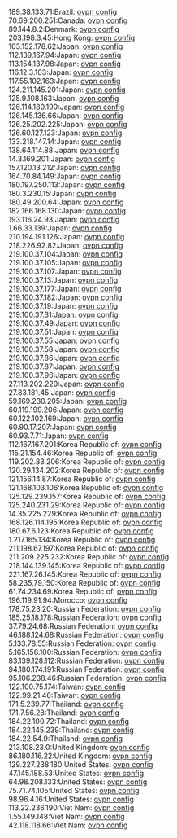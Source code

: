 189.38.133.71:Brazil: [ovpn config](vpn/189_38_133_71.ovpn)  
70.69.200.251:Canada: [ovpn config](vpn/70_69_200_251.ovpn)  
89.144.8.2:Denmark: [ovpn config](vpn/89_144_8_2.ovpn)  
203.198.3.45:Hong Kong: [ovpn config](vpn/203_198_3_45.ovpn)  
103.152.178.62:Japan: [ovpn config](vpn/103_152_178_62.ovpn)  
112.139.167.94:Japan: [ovpn config](vpn/112_139_167_94.ovpn)  
113.154.137.98:Japan: [ovpn config](vpn/113_154_137_98.ovpn)  
116.12.3.103:Japan: [ovpn config](vpn/116_12_3_103.ovpn)  
117.55.102.163:Japan: [ovpn config](vpn/117_55_102_163.ovpn)  
124.211.145.201:Japan: [ovpn config](vpn/124_211_145_201.ovpn)  
125.9.108.163:Japan: [ovpn config](vpn/125_9_108_163.ovpn)  
126.114.180.190:Japan: [ovpn config](vpn/126_114_180_190.ovpn)  
126.145.136.66:Japan: [ovpn config](vpn/126_145_136_66.ovpn)  
126.25.202.225:Japan: [ovpn config](vpn/126_25_202_225.ovpn)  
126.60.127.123:Japan: [ovpn config](vpn/126_60_127_123.ovpn)  
133.218.147.14:Japan: [ovpn config](vpn/133_218_147_14.ovpn)  
138.64.114.88:Japan: [ovpn config](vpn/138_64_114_88.ovpn)  
14.3.169.201:Japan: [ovpn config](vpn/14_3_169_201.ovpn)  
157.120.13.212:Japan: [ovpn config](vpn/157_120_13_212.ovpn)  
164.70.84.149:Japan: [ovpn config](vpn/164_70_84_149.ovpn)  
180.197.250.113:Japan: [ovpn config](vpn/180_197_250_113.ovpn)  
180.3.230.15:Japan: [ovpn config](vpn/180_3_230_15.ovpn)  
180.49.200.64:Japan: [ovpn config](vpn/180_49_200_64.ovpn)  
182.166.168.130:Japan: [ovpn config](vpn/182_166_168_130.ovpn)  
193.116.24.93:Japan: [ovpn config](vpn/193_116_24_93.ovpn)  
1.66.33.139:Japan: [ovpn config](vpn/1_66_33_139.ovpn)  
210.194.191.126:Japan: [ovpn config](vpn/210_194_191_126.ovpn)  
218.226.92.82:Japan: [ovpn config](vpn/218_226_92_82.ovpn)  
219.100.37.104:Japan: [ovpn config](vpn/219_100_37_104.ovpn)  
219.100.37.105:Japan: [ovpn config](vpn/219_100_37_105.ovpn)  
219.100.37.107:Japan: [ovpn config](vpn/219_100_37_107.ovpn)  
219.100.37.13:Japan: [ovpn config](vpn/219_100_37_13.ovpn)  
219.100.37.177:Japan: [ovpn config](vpn/219_100_37_177.ovpn)  
219.100.37.182:Japan: [ovpn config](vpn/219_100_37_182.ovpn)  
219.100.37.19:Japan: [ovpn config](vpn/219_100_37_19.ovpn)  
219.100.37.31:Japan: [ovpn config](vpn/219_100_37_31.ovpn)  
219.100.37.49:Japan: [ovpn config](vpn/219_100_37_49.ovpn)  
219.100.37.51:Japan: [ovpn config](vpn/219_100_37_51.ovpn)  
219.100.37.55:Japan: [ovpn config](vpn/219_100_37_55.ovpn)  
219.100.37.58:Japan: [ovpn config](vpn/219_100_37_58.ovpn)  
219.100.37.86:Japan: [ovpn config](vpn/219_100_37_86.ovpn)  
219.100.37.87:Japan: [ovpn config](vpn/219_100_37_87.ovpn)  
219.100.37.96:Japan: [ovpn config](vpn/219_100_37_96.ovpn)  
27.113.202.220:Japan: [ovpn config](vpn/27_113_202_220.ovpn)  
27.83.181.45:Japan: [ovpn config](vpn/27_83_181_45.ovpn)  
59.169.230.205:Japan: [ovpn config](vpn/59_169_230_205.ovpn)  
60.119.199.206:Japan: [ovpn config](vpn/60_119_199_206.ovpn)  
60.122.102.169:Japan: [ovpn config](vpn/60_122_102_169.ovpn)  
60.90.17.207:Japan: [ovpn config](vpn/60_90_17_207.ovpn)  
60.93.7.71:Japan: [ovpn config](vpn/60_93_7_71.ovpn)  
112.167.167.201:Korea Republic of: [ovpn config](vpn/112_167_167_201.ovpn)  
115.21.154.46:Korea Republic of: [ovpn config](vpn/115_21_154_46.ovpn)  
119.202.83.206:Korea Republic of: [ovpn config](vpn/119_202_83_206.ovpn)  
120.29.134.202:Korea Republic of: [ovpn config](vpn/120_29_134_202.ovpn)  
121.156.14.87:Korea Republic of: [ovpn config](vpn/121_156_14_87.ovpn)  
121.168.103.106:Korea Republic of: [ovpn config](vpn/121_168_103_106.ovpn)  
125.129.239.157:Korea Republic of: [ovpn config](vpn/125_129_239_157.ovpn)  
125.240.231.29:Korea Republic of: [ovpn config](vpn/125_240_231_29.ovpn)  
14.35.225.229:Korea Republic of: [ovpn config](vpn/14_35_225_229.ovpn)  
168.126.114.195:Korea Republic of: [ovpn config](vpn/168_126_114_195.ovpn)  
180.67.6.123:Korea Republic of: [ovpn config](vpn/180_67_6_123.ovpn)  
1.217.165.134:Korea Republic of: [ovpn config](vpn/1_217_165_134.ovpn)  
211.198.67.197:Korea Republic of: [ovpn config](vpn/211_198_67_197.ovpn)  
211.209.225.232:Korea Republic of: [ovpn config](vpn/211_209_225_232.ovpn)  
218.144.139.145:Korea Republic of: [ovpn config](vpn/218_144_139_145.ovpn)  
221.167.26.145:Korea Republic of: [ovpn config](vpn/221_167_26_145.ovpn)  
58.235.79.150:Korea Republic of: [ovpn config](vpn/58_235_79_150.ovpn)  
61.74.234.69:Korea Republic of: [ovpn config](vpn/61_74_234_69.ovpn)  
196.119.91.94:Morocco: [ovpn config](vpn/196_119_91_94.ovpn)  
178.75.23.20:Russian Federation: [ovpn config](vpn/178_75_23_20.ovpn)  
185.25.18.178:Russian Federation: [ovpn config](vpn/185_25_18_178.ovpn)  
37.79.24.68:Russian Federation: [ovpn config](vpn/37_79_24_68.ovpn)  
46.188.124.68:Russian Federation: [ovpn config](vpn/46_188_124_68.ovpn)  
5.133.78.55:Russian Federation: [ovpn config](vpn/5_133_78_55.ovpn)  
5.165.156.100:Russian Federation: [ovpn config](vpn/5_165_156_100.ovpn)  
83.139.128.112:Russian Federation: [ovpn config](vpn/83_139_128_112.ovpn)  
94.180.174.191:Russian Federation: [ovpn config](vpn/94_180_174_191.ovpn)  
95.106.238.46:Russian Federation: [ovpn config](vpn/95_106_238_46.ovpn)  
122.100.75.174:Taiwan: [ovpn config](vpn/122_100_75_174.ovpn)  
122.99.21.46:Taiwan: [ovpn config](vpn/122_99_21_46.ovpn)  
171.5.239.77:Thailand: [ovpn config](vpn/171_5_239_77.ovpn)  
171.7.56.28:Thailand: [ovpn config](vpn/171_7_56_28.ovpn)  
184.22.100.72:Thailand: [ovpn config](vpn/184_22_100_72.ovpn)  
184.22.145.239:Thailand: [ovpn config](vpn/184_22_145_239.ovpn)  
184.22.54.9:Thailand: [ovpn config](vpn/184_22_54_9.ovpn)  
213.108.23.0:United Kingdom: [ovpn config](vpn/213_108_23_0.ovpn)  
86.180.116.22:United Kingdom: [ovpn config](vpn/86_180_116_22.ovpn)  
129.227.238.180:United States: [ovpn config](vpn/129_227_238_180.ovpn)  
47.145.188.53:United States: [ovpn config](vpn/47_145_188_53.ovpn)  
64.98.208.133:United States: [ovpn config](vpn/64_98_208_133.ovpn)  
75.71.74.105:United States: [ovpn config](vpn/75_71_74_105.ovpn)  
98.96.4.16:United States: [ovpn config](vpn/98_96_4_16.ovpn)  
113.22.236.190:Viet Nam: [ovpn config](vpn/113_22_236_190.ovpn)  
1.55.149.148:Viet Nam: [ovpn config](vpn/1_55_149_148.ovpn)  
42.118.118.66:Viet Nam: [ovpn config](vpn/42_118_118_66.ovpn)  
